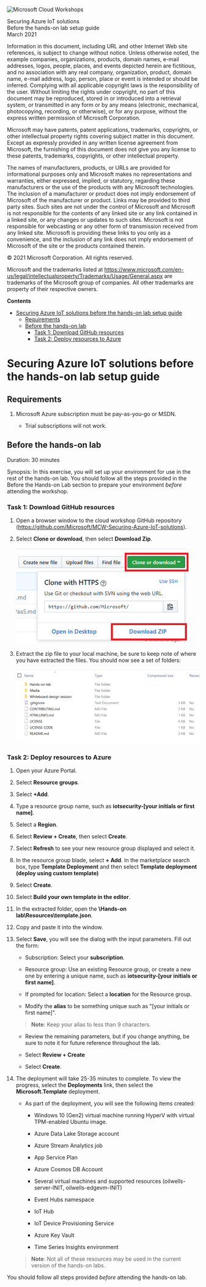 ![Microsoft Cloud Workshops](https://github.com/Microsoft/MCW-Template-Cloud-Workshop/raw/master/Media/ms-cloud-workshop.png "Microsoft Cloud Workshops")

<div class="MCWHeader1">
Securing Azure IoT solutions
</div>

<div class="MCWHeader2">
Before the hands-on lab setup guide
</div>

<div class="MCWHeader3">
March 2021
</div>

Information in this document, including URL and other Internet Web site references, is subject to change without notice. Unless otherwise noted, the example companies, organizations, products, domain names, e-mail addresses, logos, people, places, and events depicted herein are fictitious, and no association with any real company, organization, product, domain name, e-mail address, logo, person, place or event is intended or should be inferred. Complying with all applicable copyright laws is the responsibility of the user. Without limiting the rights under copyright, no part of this document may be reproduced, stored in or introduced into a retrieval system, or transmitted in any form or by any means (electronic, mechanical, photocopying, recording, or otherwise), or for any purpose, without the express written permission of Microsoft Corporation.

Microsoft may have patents, patent applications, trademarks, copyrights, or other intellectual property rights covering subject matter in this document. Except as expressly provided in any written license agreement from Microsoft, the furnishing of this document does not give you any license to these patents, trademarks, copyrights, or other intellectual property.

The names of manufacturers, products, or URLs are provided for informational purposes only and Microsoft makes no representations and warranties, either expressed, implied, or statutory, regarding these manufacturers or the use of the products with any Microsoft technologies. The inclusion of a manufacturer or product does not imply endorsement of Microsoft of the manufacturer or product. Links may be provided to third party sites. Such sites are not under the control of Microsoft and Microsoft is not responsible for the contents of any linked site or any link contained in a linked site, or any changes or updates to such sites. Microsoft is not responsible for webcasting or any other form of transmission received from any linked site. Microsoft is providing these links to you only as a convenience, and the inclusion of any link does not imply endorsement of Microsoft of the site or the products contained therein.

© 2021 Microsoft Corporation. All rights reserved.

Microsoft and the trademarks listed at <https://www.microsoft.com/en-us/legal/intellectualproperty/Trademarks/Usage/General.aspx> are trademarks of the Microsoft group of companies. All other trademarks are property of their respective owners.

**Contents**

<!-- TOC -->

- [Securing Azure IoT solutions before the hands-on lab setup guide](#securing-azure-iot-solutions-before-the-hands-on-lab-setup-guide)
  - [Requirements](#requirements)
  - [Before the hands-on lab](#before-the-hands-on-lab)
    - [Task 1: Download GitHub resources](#task-1-download-github-resources)
    - [Task 2: Deploy resources to Azure](#task-2-deploy-resources-to-azure)

<!-- /TOC -->

# Securing Azure IoT solutions before the hands-on lab setup guide

## Requirements

1. Microsoft Azure subscription must be pay-as-you-go or MSDN.

    - Trial subscriptions will not work.

## Before the hands-on lab

Duration: 30 minutes

Synopsis: In this exercise, you will set up your environment for use in the rest of the hands-on lab. You should follow all the steps provided in the Before the Hands-on Lab section to prepare your environment *before* attending the workshop.

### Task 1: Download GitHub resources

1. Open a browser window to the cloud workshop GitHub repository (<https://github.com/Microsoft/MCW-Securing-Azure-IoT-solutions>).

2. Select **Clone or download**, then select **Download Zip**.

    ![Clone or download and Download ZIP are highlighted in this screenshot of the cloud workshop GitHub repository.](media/beforehol-image1.png "Download the zip file")

3. Extract the zip file to your local machine, be sure to keep note of where you have extracted the files. You should now see a set of folders:

    ![A set of extracted folders and files are visible in File Explorer: Hands On Lab, Media, Whiteboard design session, README.md., etc.](media/beforehol-image2.png "Extract the zip file")

### Task 2: Deploy resources to Azure

1. Open your Azure Portal.

2. Select **Resource groups**.

3. Select **+Add**.

4. Type a resource group name, such as **iotsecurity-\[your initials or first name\]**.

5. Select a **Region**.

6. Select **Review + Create**, then select **Create**.

7. Select **Refresh** to see your new resource group displayed and select it.

8. In the resource group blade, select **+ Add**.  In the marketplace search box, type **Template Deployment** and then select **Template deployment (deploy using custom template)**

9. Select **Create**.

10. Select **Build your own template in the editor**.

11. In the extracted folder, open the **\\Hands-on lab\\Resources\\template.json**.

12. Copy and paste it into the window.

13. Select **Save**, you will see the dialog with the input parameters. Fill out the form:

    - Subscription: Select your **subscription**.

    - Resource group: Use an existing Resource group, or create a new one by entering a unique name, such as **iotsecurity-\[your initials or first name\]**.

    - If prompted for location: Select a **location** for the Resource group.

    - Modify the **alias** to be something unique such as "\[your initials or first name\]".

    > **Note**: Keep your alias to less than 9 characters.

    - Review the remaining parameters, but if you change anything, be sure to note it for future reference throughout the lab.

    - Select **Review + Create**

    - Select **Create**.

14. The deployment will take 25-35 minutes to complete. To view the progress, select the **Deployments** link, then select the **Microsoft.Template** deployment.

    - As part of the deployment, you will see the following items created:

       - Windows 10 (Gen2) virtual machine running HyperV with virtual TPM-enabled Ubuntu image.

       - Azure Data Lake Storage account

       - Azure Stream Analytics job

       - App Service Plan

       - Azure Cosmos DB Account

       - Several virtual machines and supported resources (oilwells-server-INIT, oilwells-edgevm-INIT)

       - Event Hubs namespace

       - IoT Hub

       - IoT Device Provisioning Service

       - Azure Key Vault

       - Time Series Insights environment

    >**Note**: Not all of these resources may be used in the current version of the hands-on labs.

You should follow all steps provided *before* attending the hands-on lab.
